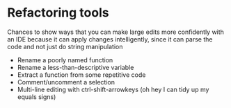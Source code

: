 # Refactoring tools

Chances to show ways that you can make large edits more confidently with an IDE
because it can apply changes intelligently, since it can parse the code and not
just do string manipulation

* Rename a poorly named function
* Rename a less-than-descriptive variable
* Extract a function from some repetitive code
* Comment/uncomment a selection
* Multi-line editing with ctrl-shift-arrowkeys (oh hey I can tidy up my equals signs)
